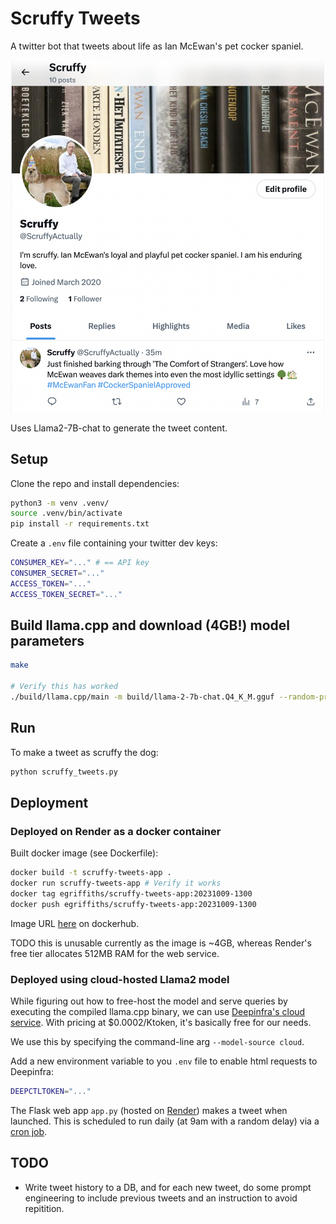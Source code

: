 # Scruffy Tweets

A twitter bot that tweets about life as Ian McEwan's pet cocker spaniel.

![Scruffy profile](scruffy_profile.png)

Uses Llama2-7B-chat to generate the tweet content.

## Setup

Clone the repo and install dependencies:

```bash
python3 -m venv .venv/
source .venv/bin/activate
pip install -r requirements.txt
```

Create a `.env` file containing your twitter dev keys:

```bash
CONSUMER_KEY="..." # == API key
CONSUMER_SECRET="..."
ACCESS_TOKEN="..."
ACCESS_TOKEN_SECRET="..."
```

## Build llama.cpp and download (4GB!) model parameters

```bash
make

# Verify this has worked
./build/llama.cpp/main -m build/llama-2-7b-chat.Q4_K_M.gguf --random-prompt --log-disable
```

## Run

To make a tweet as scruffy the dog:

```bash
python scruffy_tweets.py
```

## Deployment

### Deployed on Render as a docker container

Built docker image (see Dockerfile):

```bash
docker build -t scruffy-tweets-app .
docker run scruffy-tweets-app # Verify it works
docker tag egriffiths/scruffy-tweets-app:20231009-1300
docker push egriffiths/scruffy-tweets-app:20231009-1300
```

Image URL [here](https://hub.docker.com/layers/egriffiths/scruffy-tweets-app/20231009-1300/images/sha256-55fb2a144dd511a5fd10c1d06e4408917bca68b51a4415d0d9a08cc2159b4ac4?context=repo
) on dockerhub.

TODO this is unusable currently as the image is ~4GB, whereas Render's free tier allocates 512MB RAM for the web service.

### Deployed using cloud-hosted Llama2 model

While figuring out how to free-host the model and serve queries by executing the compiled llama.cpp binary, we can use [Deepinfra's cloud service](https://deepinfra.com/meta-llama/Llama-2-7b-chat-hf). With pricing at $0.0002/Ktoken, it's basically free for our needs.

We use this by specifying the command-line arg `--model-source cloud`.

Add a new environment variable to you `.env` file to enable html requests to Deepinfra:

```bash
DEEPCTLTOKEN="..."
```

The Flask web app `app.py` (hosted on [Render](https://scruffy-tweets.onrender.com)) makes a tweet when launched. This is scheduled to run daily (at 9am with a random delay) via a [cron job](https://console.cron-job.org/).

## TODO

- Write tweet history to a DB, and for each new tweet, do some prompt engineering to include previous tweets and an instruction to avoid repitition.
